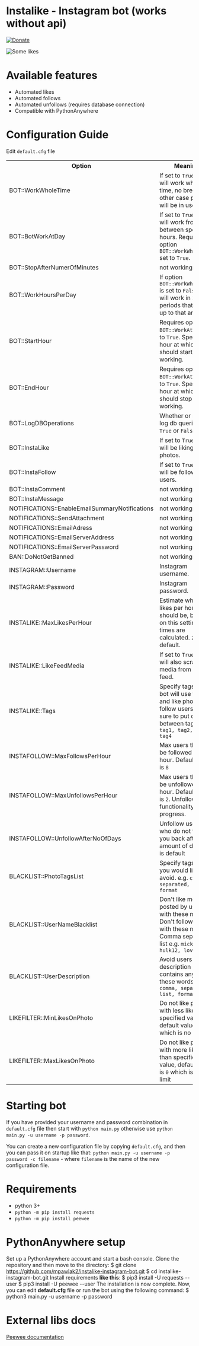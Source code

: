 # Instalike - Instagram bot (works without api)
[![Donate](https://img.shields.io/badge/Donate-PayPal-green.svg)](https://www.paypal.com/cgi-bin/webscr?cmd=_s-xclick&hosted_button_id=4ZCR74EKJKPDA)

![Some likes](https://s32.postimg.org/53zwfkat1/Screenshot_2016_05_25_05_20_06_1.png)

# Available features
- Automated likes
- Automated follows
- Automated unfollows (requires database connection)
- Compatible with PythonAnywhere

# Configuration Guide
Edit `default.cfg` file
<table>
  <tr>
    <th>Option</th>
    <th>Meaning</th>
  </tr>
  <tr>
    <td>BOT::WorkWholeTime</td>
    <td>If set to <code>True</code> bot will work whole time, no breaks. In other case periods will be in use.</td>
  </tr>
  <tr>
    <td>BOT::BotWorkAtDay</td>
    <td>If set to <code>True</code> bot will work from between specified hours. Requires option <code>BOT::WorkWholeTime</code> set to <code>True</code>.</td>
  </tr>
  <tr>
    <td>BOT::StopAfterNumerOfMinutes</td>
    <td>not working</td>
  </tr>
  <tr>
    <td>BOT::WorkHoursPerDay</td>
    <td>If option <code onmouseover='alert(1);'>BOT::WorkWholeTime</code> is set to <code>False</code> bot will work in 2 to 5 periods that sum up to that amount.</td>
  </tr>
  <tr>
    <td>BOT::StartHour</td>
    <td>Requires option <code>BOT::WorkAtDay</code> set to <code>True</code>. Specify hour at which bot should start working.</td>
  </tr>
  <tr>
    <td>BOT::EndHour</td>
    <td>Requires option <code>BOT::WorkAtDay</code> set to <code>True</code>. Specify hour at which bot should stop working.</td>
  </tr>
  <tr>
    <td>BOT::LogDBOperations</td>
    <td>Whether or not to log db queries. <code>True</code> or <code>False</code>.</td>
  </tr>
  <tr>
    <td>BOT::InstaLike</td>
    <td>If set to <code>True</code> bot will be liking photos.</td>
  </tr>
  <tr>
    <td>BOT::InstaFollow</td>
    <td>If set to <code>True</code> bot will be following users.</td>
  </tr>
  <tr>
    <td>BOT::InstaComment</td>
    <td>not working</td>
  </tr>
  <tr>
    <td>BOT::InstaMessage</td>
    <td>not working</td>
  </tr>
  <tr>
    <td>NOTIFICATIONS::EnableEmailSummaryNotifications</td>
    <td>not working</td>
  </tr>
  <tr>
    <td>NOTIFICATIONS::SendAttachment</td>
    <td>not working</td>
  </tr>
  <tr>
    <td>NOTIFICATIONS::EmailAdress</td>
    <td>not working</td>
  </tr>
  <tr>
    <td>NOTIFICATIONS::EmailServerAddress</td>
    <td>not working</td>
  </tr>
  <tr>
    <td>NOTIFICATIONS::EmailServerPassword</td>
    <td>not working</td>
  </tr>
  <tr>
    <td>BAN::DoNotGetBanned</td>
    <td>not working</td>
  </tr>
  <tr>
    <td>INSTAGRAM::Username</td>
    <td>Instagram username.</td>
  </tr>
  <tr>
    <td>INSTAGRAM::Password</td>
    <td>Instagram password.</td>
  </tr>
  <tr>
    <td>INSTALIKE::MaxLikesPerHour</td>
    <td>Estimate what max likes per hour should be, based on this setting wait times are calculated. <code>200</code> is default.</td>
  </tr>
    <tr>
  <td>INSTALIKE::LikeFeedMedia</td>
  <td>If set to <code>True</code> bot will also scrap media from your feed.</td>
  </tr>
  <tr>
    <td>INSTALIKE::Tags</td>
    <td>Specify tags that bot will use to find and like photos or follow users. Make sure to put comma between tags e.g. <code>tag1, tag2, tag3, tag4</code></td>
  </tr>

  <tr>
    <td>INSTAFOLLOW::MaxFollowsPerHour</td>
    <td>Max users that will be followed per hour. Default value is <code>8</code></td>
  </tr>
  <tr>
    <td>INSTAFOLLOW::MaxUnfollowsPerHour</td>
    <td>Max users that will be unfollowed per hour. Default value is <code>2</code>. Unfollowing functionality in progress.</td>
  </tr>
  <tr>
    <td>INSTAFOLLOW::UnfollowAfterNoOfDays</td>
    <td>Unfollow users who do not follow you back after that amount of days. <code>6</code> is default</td>
  </tr>
  <tr>
    <td>BLACKLIST::PhotoTagsList</td>
    <td>Specify tags that you would like to avoid. e.g. <code>comma, separated, list, format</code></td>
  </tr>
  <tr>
    <td>BLACKLIST::UserNameBlacklist</td>
    <td>Don't like media posted by user with these names. Don't follow users with these names. Comma separated list e.g. <code>mickey15, hulk12, lover2020</code></td>
  </tr>
  <tr>
    <td>BLACKLIST::UserDescription</td>
    <td>Avoid users whose description contains any of these words. e.g. <code>comma, separated, list, format</code></td>
  </tr>
  <tr>
    <td>LIKEFILTER::MinLikesOnPhoto</td>
    <td>Do not like photos with less likes than specified value, default value is <code>0</code> which is no limit</td>
  </tr>
  <tr>
    <td>LIKEFILTER::MaxLikesOnPhoto</td>
    <td>Do not like photos with more likes than specified value, default value is <code>0</code> which is no limit</td>
  </tr>
</table>

# Starting bot
If you have provided your username and password combination in `default.cfg` file then start with `python main.py` otherwise use `python main.py -u username -p password`.

You can create a new configuration file by copying `default.cfg`, and then you can pass it on startup like that: `python main.py -u username -p password -c filename` - where `filename` is the name of the new configuration file.


# Requirements
- python 3+
- `python -m pip install requests`
- `python -m pip install peewee`

# PythonAnywhere setup

Set up a PythonAnywhere account and start a bash console.
Clone the repository and then move to the directory:
$ git clone https://github.com/mpawlak2/instalike-instagram-bot.git
$ cd instalike-instagram-bot.git
Install requirements **like this**:
$ pip3 install -U requests --user
$ pip3 install -U peewee --user
The installation is now complete. Now, you can edit **default.cfg** file or run the bot using the following command:
$ python3 main.py -u username -p password

# External libs docs
[Peewee documentation](http://docs.peewee-orm.com/en/latest/peewee/quickstart.html)
